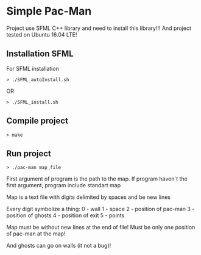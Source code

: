 # Simple Pac-Man

Project use SFML C++ library and need to install this library!!! And project tested on Ubuntu 16.04 LTE!

## Installation SFML
For SFML installation
```
> ./SFML_autoInstall.sh
```
OR
```
> ./SFML_install.sh
```
## Compile project
```
> make
```
## Run project
```
> ./pac-man map_file
```
First argument of program is the path to the map.
If program haven\`t the first argument, program include standart map

Map is a text file with digits delimited by spaces and be new lines

Every digit symbolize a thing:
0 - wall
1 - space
2 - position of pac-man
3 - position of ghosts
4 - position of exit
5 - points

Map must be without new lines at the end of file! Must be only one position of pac-man at the map!

And ghosts can go on walls (it not a bug)!
